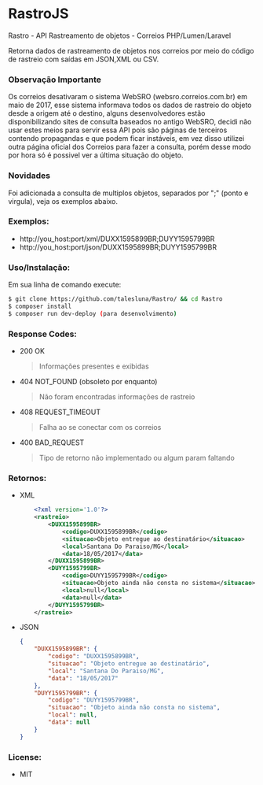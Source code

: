 # RastroJS
Rastro - API Rastreamento de objetos - Correios PHP/Lumen/Laravel

Retorna dados de rastreamento de objetos nos correios por meio do código de rastreio com saídas em JSON,XML ou CSV.

### Observação Importante
Os correios desativaram o sistema WebSRO (websro.correios.com.br) em maio de 2017, esse sistema informava todos os dados de rastreio do objeto desde a origem até o destino, alguns desenvolvedores estão disponibilizando sites de consulta baseados no antigo WebSRO, decidi não usar estes meios para servir essa API pois são páginas de terceiros contendo propagandas e que podem ficar instáveis, em vez disso utilizei outra página oficial dos Correios para fazer a consulta, porém desse modo por hora só é possivel ver a última situação do objeto.

### Novidades
Foi adicionada a consulta de multiplos objetos, separados por ";" (ponto e virgula), veja os exemplos abaixo.

### Exemplos:
- http://you_host:port/xml/DUXX1595899BR;DUYY1595799BR
- http://you_host:port/json/DUXX1595899BR;DUYY1595799BR

### Uso/Instalação:

Em sua linha de comando execute:
```sh
$ git clone https://github.com/talesluna/Rastro/ && cd Rastro
$ composer install
$ composer run dev-deploy (para desenvolvimento)
```

### Response Codes:

- 200 OK

    > Informações presentes e exibidas

- 404 NOT_FOUND (obsoleto por enquanto)
    
    > Não foram encontradas informações de rastreio
    
- 408 REQUEST_TIMEOUT
    
    > Falha ao se conectar com os correios

- 400 BAD_REQUEST

    > Tipo de retorno não implementado ou algum param faltando


### Retornos:

- XML

    ``` XML
        <?xml version='1.0'?>
        <rastreio>
            <DUXX1595899BR>
                <codigo>DUXX1595899BR</codigo>
                <situacao>Objeto entregue ao destinatário</situacao>
                <local>Santana Do Paraiso/MG</local>
                <data>18/05/2017</data>
            </DUXX1595899BR>
            <DUYY1595799BR>
                <codigo>DUYY1595799BR</codigo>
                <situacao>Objeto ainda não consta no sistema</situacao>
                <local>null</local>
                <data>null</data>
            </DUYY1595799BR>
        </rastreio>
    ```

- JSON

    ```JSON
    {
        "DUXX1595899BR": {
            "codigo": "DUXX1595899BR",
            "situacao": "Objeto entregue ao destinatário",
            "local": "Santana Do Paraiso/MG",
            "data": "18/05/2017"
        },
        "DUYY1595799BR": {
            "codigo": "DUYY1595799BR",
            "situacao": "Objeto ainda não consta no sistema",
            "local": null,
            "data": null
        }
    }
    ```

### License:
- MIT

